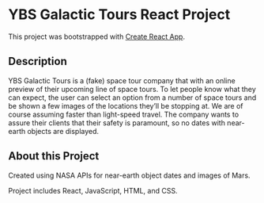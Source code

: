# YBS Galactic Tours React Project

This project was bootstrapped with [Create React App](https://github.com/facebook/create-react-app).


## Description

YBS Galactic Tours is a (fake) space tour company that with an online preview of their upcoming line of space
tours. To let people know what they can expect, the user
can select an option from a number of space tours and be shown a few images of the locations
they’ll be stopping at. We are of course assuming faster than light-speed travel. The company wants to assure their clients that their safety is paramount, so no dates with near-earth objects are displayed.

## About this Project

Created using NASA APIs for near-earth object dates and images of Mars. 

Project includes React, JavaScript, HTML, and CSS.
